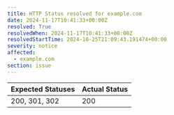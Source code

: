 ```yaml
---
title: HTTP Status resolved for example.com
date: 2024-11-17T10:41:33+00:00Z
resolved: True
resolvedWhen: 2024-11-17T10:41:33+00:00Z
resolvedStartTime: 2024-10-25T21:09:43.191474+00:00
severity: notice
affected:
  - example.com
section: issue
---
```


| Expected Statuses | Actual Status  |
|-------------------|----------------|
| 200, 301, 302 | 200 |
